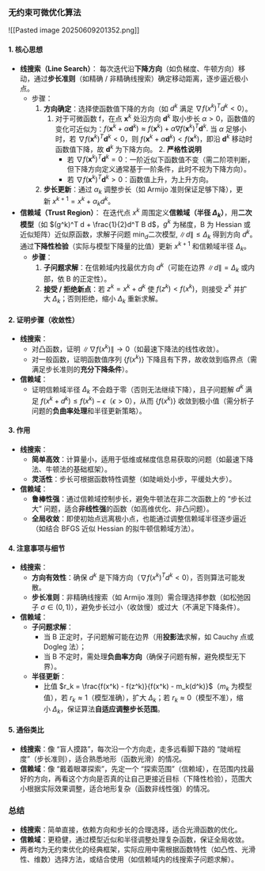 ### 无约束可微优化算法
![[Pasted image 20250609201352.png]]

#### 1. 核心思想
- **线搜索（Line Search）**： 每次迭代沿**下降方向**（如负梯度、牛顿方向）移动，通过**步长准则**（如精确 / 非精确线搜索）确定移动距离，逐步逼近极小点。
    - 步骤：
        1. **方向确定**：选择使函数值下降的方向（如 $d^k$ 满足 $\nabla f(x^k)^T d^k < 0$）。
            1. 对于可微函数 f，在点 $\boldsymbol{x}^k$ 处沿方向 $\boldsymbol{d}^k$ 取小步长 $\alpha > 0$，函数值的变化可近似为：$f(\boldsymbol{x}^k + \alpha \boldsymbol{d}^k) \approx f(\boldsymbol{x}^k) + \alpha \nabla f(\boldsymbol{x}^k)^T \boldsymbol{d}^k.$ 当 $\alpha$ 足够小时，若 $\nabla f(\boldsymbol{x}^k)^T \boldsymbol{d}^k < 0$，则 $f(\boldsymbol{x}^k + \alpha \boldsymbol{d}^k) < f(\boldsymbol{x}^k)$，即沿 $\boldsymbol{d}^k$ 移动时函数值下降，故 $\boldsymbol{d}^k$ 为下降方向。
            2. **严格性说明**
                - 若 $\nabla f(\boldsymbol{x}^k)^T \boldsymbol{d}^k = 0$：一阶近似下函数值不变（需二阶项判断，但下降方向定义通常基于一阶条件，此时不视为下降方向）。
                - 若 $\nabla f(\boldsymbol{x}^k)^T \boldsymbol{d}^k > 0$：函数值上升，为上升方向。
        2. **步长更新**：通过 $\alpha_k$ 调整步长（如 Armijo 准则保证足够下降），更新 $x^{k+1} = x^k + \alpha_k d^k$。
- **信赖域（Trust Region）**： 在迭代点 $x^k$ 周围定义**信赖域（半径 $\Delta_k$）**，用**二次模型**（如 $(g^k)^T d + \frac{1}{2}d^T B d$，$g^k$ 为梯度，B 为 Hessian 或近似矩阵）近似原函数，求解子问题 $\min_d \text{二次模型}, \, \|d\| \leq \Delta_k$ 得到方向 $d^k$。通过**下降性检验**（实际与模型下降量的比值）更新 $x^{k+1}$ 和信赖域半径 $\Delta_k$。
    - **步骤**：
        1. **子问题求解**：在信赖域内找最优方向 $d^k$（可能在边界 $\|d\| = \Delta_k$ 或内部，依 B 的正定性）。
        2. **接受 / 拒绝新点**：若 $z^k = x^k + d^k$ 使 $f(z^k) < f(x^k)$，则接受 $z^k$ 并扩大 $\Delta_k$；否则拒绝，缩小 $\Delta_k$ 重新求解。
#### 2. 证明步骤（收敛性）
- **线搜索**：
    - 对凸函数，证明 $\|\nabla f(x^k)\| \to 0$（如最速下降法的线性收敛）。
    - 对一般函数，证明函数值序列 $\{f(x^k)\}$ 下降且有下界，故收敛到临界点（需满足步长准则的**充分下降条件**）。
- **信赖域**：
    - 证明信赖域半径 $\Delta_k$ 不会趋于零（否则无法继续下降），且子问题解 $d^k$ 满足 $f(x^k + d^k) \leq f(x^k) - \epsilon$（$\epsilon > 0$），从而 $\{f(x^k)\}$ 收敛到极小值（需分析子问题的**负曲率处理**和半径更新策略）。
#### 3. 作用
- **线搜索**：
    - **简单高效**：计算量小，适用于低维或梯度信息易获取的问题（如最速下降法、牛顿法的基础框架）。
    - **灵活性**：步长可根据函数特性调整（如陡峭处小步，平缓处大步）。
- **信赖域**：
    - **鲁棒性强**：通过信赖域控制步长，避免牛顿法在非二次函数上的 “步长过大” 问题，适合**非线性强**的函数（如高维优化、非凸问题）。
    - **全局收敛**：即使初始点远离极小点，也能通过调整信赖域半径逐步逼近（如结合 BFGS 近似 Hessian 的拟牛顿信赖域方法）。
#### 4. 注意事项与细节
- **线搜索**：
    - **方向有效性**：确保 $d^k$ 是下降方向（$\nabla f(x^k)^T d^k < 0$），否则算法可能发散。
    - **步长准则**：非精确线搜索（如 Armijo 准则）需合理选择参数（如松弛因子 $\sigma \in (0, 1)$），避免步长过小（收敛慢）或过大（不满足下降条件）。
- **信赖域**：
    - **子问题求解**：
        - 当 B 正定时，子问题解可能在边界（用**投影法**求解，如 Cauchy 点或 Dogleg 法）；
        - 当 B 不定时，需处理**负曲率方向**（确保子问题有解，避免模型无下界）。
    - **半径更新**：
        - 比值 $r_k = \frac{f(x^k) - f(z^k)}{f(x^k) - m_k(d^k)}$（$m_k$ 为模型值），若 $r_k \approx 1$（模型准确），扩大 $\Delta_k$；若 $r_k \approx 0$（模型不准），缩小 $\Delta_k$，保证算法**自适应调整步长范围**。
#### 5. 通俗类比
- **线搜索**：像 “盲人摸路”，每次沿一个方向走，走多远看脚下路的 “陡峭程度”（步长准则），适合熟悉地形（函数光滑）的情况。
- **信赖域**：像 “戴着眼罩探索”，先定一个 “探索范围”（信赖域），在范围内找最好的方向，再看这个方向是否真的让自己更接近目标（下降性检验），范围大小根据实际效果调整，适合地形复杂（函数非线性强）的情况。

### 总结
- **线搜索**：简单直接，依赖方向和步长的合理选择，适合光滑函数的优化。
- **信赖域**：更稳健，通过模型近似和半径调整处理复杂函数，保证全局收敛。
- 两者均为无约束优化的经典框架，实际应用中需根据函数特性（如凸性、光滑性、维数）选择方法，或结合使用（如信赖域内的线搜索子问题求解）。